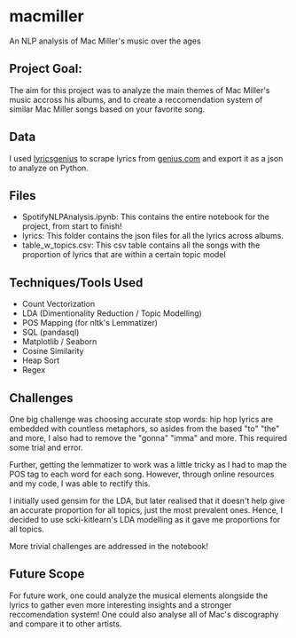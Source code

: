 # macmiller
An NLP analysis of Mac Miller's music over the ages

## Project Goal:
The aim for this project was to analyze the main themes of Mac Miller's music accross his albums, and to create a reccomendation system of similar Mac Miller songs based on your favorite song.

## Data
I used [lyricsgenius](https://github.com/johnwmillr/LyricsGenius) to scrape lyrics from [genius.com](https://genius.com/) and export it as a json to analyze on Python.

## Files

- SpotifyNLPAnalysis.ipynb: This contains the entire notebook for the project, from start to finish!
- lyrics: This folder contains the json files for all the lyrics across albums.
- table_w_topics.csv: This csv table contains all the songs with the proportion of lyrics that are within a certain topic model

## Techniques/Tools Used

- Count Vectorization
- LDA (Dimentionality Reduction / Topic Modelling)
- POS Mapping (for nltk's Lemmatizer)
- SQL (pandasql)
- Matplotlib / Seaborn
- Cosine Similarity
- Heap Sort
- Regex

## Challenges

One big challenge was choosing accurate stop words: hip hop lyrics are embedded with countless metaphors, so asides from the based "to" "the" and more, I also had to remove the "gonna" "imma" and more. This required some trial and error.

Further, getting the lemmatizer to work was a little tricky as I had to map the POS tag to each word for each song. However, through online resources and my code, I was able to rectify this.

I initially used gensim for the LDA, but later realised that it doesn't help give an accurate proportion for all topics, just the most prevalent ones. Hence, I decided to use scki-kitlearn's LDA modelling as it gave me proportions for all topics.

More trivial challenges are addressed in the notebook!

## Future Scope

For future work, one could analyze the musical elements alongside the lyrics to gather even more interesting insights and a stronger reccomendation system! One could also analyse all of Mac's discography and compare it to other artists.
